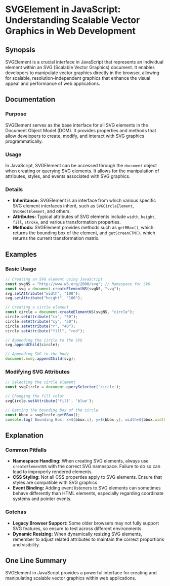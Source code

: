 <!--
Meta Description: # SVGElement in JavaScript: Understanding Scalable Vector Graphics in Web Development ## Synopsis SVGElement is a crucial interface in JavaScript that...
Meta Keywords: svg, circle, elements, graphics, svgelement
-->

# SVGElement in JavaScript: Understanding Scalable Vector Graphics in Web Development

## Synopsis
SVGElement is a crucial interface in JavaScript that represents an individual element within an SVG (Scalable Vector Graphics) document. It enables developers to manipulate vector graphics directly in the browser, allowing for scalable, resolution-independent graphics that enhance the visual appeal and performance of web applications.

## Documentation
### Purpose
SVGElement serves as the base interface for all SVG elements in the Document Object Model (DOM). It provides properties and methods that allow developers to create, modify, and interact with SVG graphics programmatically.

### Usage
In JavaScript, SVGElement can be accessed through the `document` object when creating or querying SVG elements. It allows for the manipulation of attributes, styles, and events associated with SVG graphics.

### Details
- **Inheritance:** SVGElement is an interface from which various specific SVG element interfaces inherit, such as `SVGCircleElement`, `SVGRectElement`, and others.
- **Attributes:** Typical attributes of SVG elements include `width`, `height`, `fill`, `stroke`, and various transformation properties.
- **Methods:** SVGElement provides methods such as `getBBox()`, which returns the bounding box of the element, and `getScreenCTM()`, which returns the current transformation matrix.

## Examples
### Basic Usage
```javascript
// Creating an SVG element using JavaScript
const svgNS = "http://www.w3.org/2000/svg"; // Namespace for SVG
const svg = document.createElementNS(svgNS, "svg");
svg.setAttribute("width", "100");
svg.setAttribute("height", "100");

// Creating a circle element
const circle = document.createElementNS(svgNS, "circle");
circle.setAttribute("cx", "50");
circle.setAttribute("cy", "50");
circle.setAttribute("r", "40");
circle.setAttribute("fill", "red");

// Appending the circle to the SVG
svg.appendChild(circle);

// Appending SVG to the body
document.body.appendChild(svg);
```

### Modifying SVG Attributes
```javascript
// Selecting the circle element
const svgCircle = document.querySelector('circle');

// Changing the fill color
svgCircle.setAttribute('fill', 'blue');

// Getting the bounding box of the circle
const bbox = svgCircle.getBBox();
console.log(`Bounding Box: x=${bbox.x}, y=${bbox.y}, width=${bbox.width}, height=${bbox.height}`);
```

## Explanation
### Common Pitfalls
- **Namespace Handling:** When creating SVG elements, always use `createElementNS` with the correct SVG namespace. Failure to do so can lead to improperly rendered elements.
- **CSS Styling:** Not all CSS properties apply to SVG elements. Ensure that styles are compatible with SVG graphics.
- **Event Binding:** Adding event listeners to SVG elements can sometimes behave differently than HTML elements, especially regarding coordinate systems and pointer events.

### Gotchas
- **Legacy Browser Support:** Some older browsers may not fully support SVG features, so ensure to test across different environments.
- **Dynamic Resizing:** When dynamically resizing SVG elements, remember to adjust related attributes to maintain the correct proportions and visibility.

## One Line Summary
SVGElement in JavaScript provides a powerful interface for creating and manipulating scalable vector graphics within web applications.